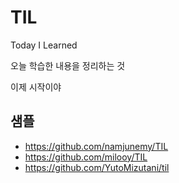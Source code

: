 # TIL

Today I Learned

오늘 학습한 내용을 정리하는 것

이제 시작이야

## 샘플
- https://github.com/namjunemy/TIL
- https://github.com/milooy/TIL
- https://github.com/YutoMizutani/til

